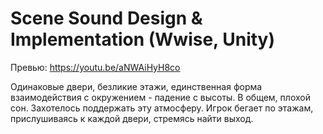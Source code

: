 # Scene Sound Design & Implementation (Wwise, Unity)

Превью: https://youtu.be/aNWAiHyH8co

Одинаковые двери, безликие этажи, единственная форма взаимодействия с окружением - падение с высоты. В общем, плохой сон. Захотелось поддержать эту атмосферу. Игрок бегает по этажам, прислушиваясь к каждой двери, стремясь найти выход. 

